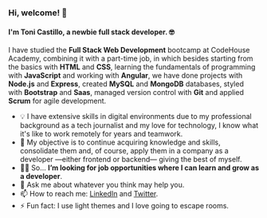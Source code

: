 ### Hi, welcome! 👋

#### I'm Toni Castillo, a newbie full stack developer. 🤓

I have studied the **Full Stack Web Development** bootcamp at CodeHouse Academy, combining it with a part-time job, in which besides starting from the basics with **HTML** and **CSS**, learning the fundamentals of programming with **JavaScript** and working with **Angular**, we have done projects with **Node.js** and **Express**, created **MySQL** and **MongoDB** databases, styled with **Bootstrap** and **Saas**, managed version control with **Git** and applied **Scrum** for agile development.

- 💡 I have extensive skills in digital environments due to my professional background as a tech journalist and my love for technology, I know what it's like to work remotely for years and teamwork.
- 🌱 My objective is to continue acquiring knowledge and skills, consolidate them and, of course, apply them in a company as a developer —either frontend or backend— giving the best of myself.
- 🙋‍♂️ So... **I’m looking for job opportunities where I can learn and grow as a developer**.
- 💬 Ask me about whatever you think may help you.
- 📫 How to reach me: [LinkedIn](https://www.linkedin.com/in/toni-castillo-lozano/) and [Twitter](https://twitter.com/ToniCastillo_).
- ⚡ Fun fact: I use light themes and I love going to escape rooms.
